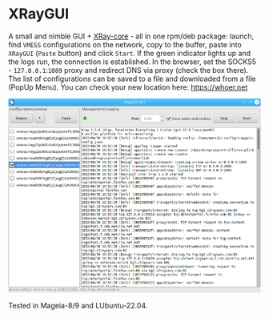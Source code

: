 # XRayGUI
A small and nimble GUI + [XRay-core](https://github.com/XTLS/Xray-core) - all in one rpm/deb package: launch, find `VMESS` configurations on the network, copy to the buffer, paste into `XRayGUI` (`Paste` button) and click `Start`. If the green indicator lights up and the logs run, the connection is established. In the browser, set the SOCKS5 - `127.0.0.1`:`1089` proxy and redirect DNS via proxy (check the box there). The list of configurations can be saved to a file and downloaded from a file (PopUp Menu). You can check your new location here: https://whoer.net  
  
![](https://github.com/AKotov-dev/XRayGUI/blob/main/ScreenShots/XRayGUI.png)  
  
Tested in Mageia-8/9 and LUbuntu-22.04.
